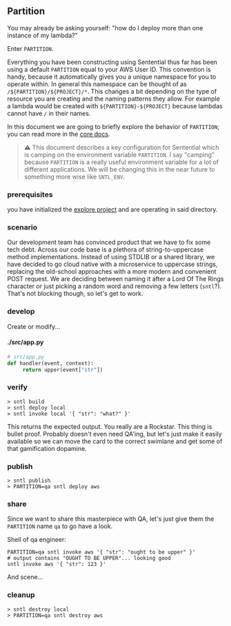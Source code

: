 ## Partition
You may already be asking yourself: "how do I deploy more than one instance of my lambda?"

Enter `PARTITION`.

Everything you have been constructing using Sentential thus far has been using a default `PARTITION` equal to your AWS User ID. This convention is handy, because it automatically gives you a unique namespace for you to operate within. In general this namespace can be thought of as `/${PARTITION}/${PROJECT}/*`. This changes a bit depending on the type of resource you are creating and the naming patterns they allow. For example a lambda would be created with `${PARTITION}-${PROJECT}` because lambdas cannot have `/` in their names.

In this document we are going to briefly explore the behavior of `PARTITION`; you can read more in the [core docs](https://github.com/wheegee/sentential/wiki/Core).

> :warning: This document describes a key configuration for Sentential which is camping on the environment variable `PARTITION`. I say "camping" because `PARTITION` is a really useful environment variable for a lot of different applications. We will be changing this in the near future to something more wise like `SNTL_ENV`.

### prerequisites
you have initialized the [explore project](/examples/project) and are operating in said directory.

### scenario
Our development team has convinced product that we have to fix some tech debt. Across our code base is a plethora of string-to-uppercase method implementations. Instead of using STDLIB or a shared library, we have decided to go cloud native with a microservice to uppercase strings, replacing the old-school approaches with a more modern and convenient POST request. We are deciding between naming it after a Lord Of The Rings character or just picking a random word and removing a few letters (`sntl`?). That's not blocking though, so let's get to work.

### develop

Create or modify...

<!-- tabs:start -->

#### **./src/app.py**

```python
# src/app.py
def handler(event, context):
     return upper(event["str"])
```

<!-- tabs:end -->


### verify
```shell
> sntl build
> sntl deploy local
> sntl invoke local '{ "str": "what?" }'
```

This returns the expected output. You really are a Rockstar. This thing is bullet proof. Probably doesn't even need QA'ing, but let's just make it easily available so we can move the card to the correct swimlane and get some of that gamification dopamine.

### publish
```shell
> sntl publish
> PARTITION=qa sntl deploy aws
```

### share
Since we want to share this masterpiece with QA, let's just give them the `PARTITION` name `qa` to go have a look.

Shell of qa engineer:
```shell
PARTITION=qa sntl invoke aws '{ "str": "ought to be upper" }'
# output contains "OUGHT TO BE UPPER"... looking good
sntl invoke aws '{ "str": 123 }'
```

And scene...

### cleanup

```shell
> sntl destroy local
> PARTITION=qa sntl destroy aws
```